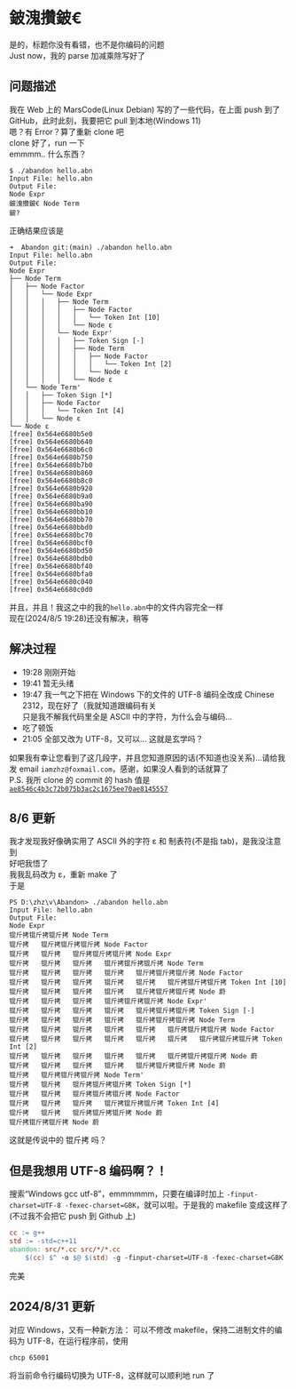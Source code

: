 # 鈹溾攢鈹€
是的，标题你没有看错，也不是你编码的问题  
Just now，我的 parse 加减乘除写好了  
## 问题描述
我在 Web 上的 MarsCode(Linux Debian) 写的了一些代码，在上面 push 到了 GitHub，此时此刻，我要把它 pull 到本地(Windows 11)  
嗯？有 Error？算了重新 clone 吧  
clone 好了，run 一下  
emmmm.. 什么东西？
```
$ ./abandon hello.abn
Input File: hello.abn 
Output File: 
Node Expr
鈹溾攢鈹€ Node Term
鈹?  
```
正确结果应该是
```
➜  Abandon git:(main) ./abandon hello.abn 
Input File: hello.abn 
Output File: 
Node Expr
├── Node Term
│   ├── Node Factor
│   │   └── Node Expr
│   │   │   ├── Node Term
│   │   │   │   ├── Node Factor
│   │   │   │   │   └── Token Int [10]
│   │   │   │   └── Node ε
│   │   │   └── Node Expr'
│   │   │   │   ├── Token Sign [-]
│   │   │   │   ├── Node Term
│   │   │   │   │   ├── Node Factor
│   │   │   │   │   │   └── Token Int [2]
│   │   │   │   │   └── Node ε
│   │   │   │   └── Node ε
│   └── Node Term'
│   │   ├── Token Sign [*]
│   │   ├── Node Factor
│   │   │   └── Token Int [4]
│   │   └── Node ε
└── Node ε
[free] 0x564e6680b5e0
[free] 0x564e6680b640
[free] 0x564e6680b6c0
[free] 0x564e6680b750
[free] 0x564e6680b7b0
[free] 0x564e6680b860
[free] 0x564e6680b8c0
[free] 0x564e6680b920
[free] 0x564e6680b9a0
[free] 0x564e6680ba90
[free] 0x564e6680bb10
[free] 0x564e6680bb70
[free] 0x564e6680bbd0
[free] 0x564e6680bc70
[free] 0x564e6680bcf0
[free] 0x564e6680bd50
[free] 0x564e6680bdb0
[free] 0x564e6680bf40
[free] 0x564e6680bfa0
[free] 0x564e6680c040
[free] 0x564e6680c0d0
```
并且，并且！我这之中的我的`hello.abn`中的文件内容完全一样  
现在(2024/8/5 19:28)还没有解决，稍等
## 解决过程
- 19:28 刚刚开始  
- 19:41 暂无头绪  
- 19:47 我一气之下把在 Windows 下的文件的 UTF-8 编码全改成 Chinese 2312，现在好了（我就知道跟编码有关  
  只是我不解我代码里全是 ASCII 中的字符，为什么会与编码...
- 吃了顿饭
- 21:05 全部又改为 UTF-8，又可以... 这就是玄学吗？  

如果我有幸让您看到了这几段字，并且您知道原因的话(不知道也没关系)...请给我发 email `iamzhz@foxmail.com`，感谢，如果没人看到的话就算了  
P.S. 我所 clone 的 commit 的 hash 值是 [`ae8546c4b3c72b075b3ac2c1675ee70ae8145557`](https://github.com/iamzhz/Abandon/tree/ae8546c4b3c72b075b3ac2c1675ee70ae8145557)  
## 8/6 更新
我才发现我好像确实用了 ASCII 外的字符 ε 和 制表符(不是指 tab)，是我没注意到  
好吧我悟了  
我我乱码改为 ε，重新 make 了  
于是
```
PS D:\zhz\v\Abandon> ./abandon hello.abn
Input File: hello.abn 
Output File:
Node Expr
锟斤拷锟斤拷锟斤拷 Node Term
锟斤拷   锟斤拷锟斤拷锟斤拷 Node Factor
锟斤拷   锟斤拷   锟斤拷锟斤拷锟斤拷 Node Expr
锟斤拷   锟斤拷   锟斤拷   锟斤拷锟斤拷锟斤拷 Node Term
锟斤拷   锟斤拷   锟斤拷   锟斤拷   锟斤拷锟斤拷锟斤拷 Node Factor
锟斤拷   锟斤拷   锟斤拷   锟斤拷   锟斤拷   锟斤拷锟斤拷锟斤拷 Token Int [10]
锟斤拷   锟斤拷   锟斤拷   锟斤拷   锟斤拷锟斤拷锟斤拷 Node 蔚
锟斤拷   锟斤拷   锟斤拷   锟斤拷锟斤拷锟斤拷 Node Expr'
锟斤拷   锟斤拷   锟斤拷   锟斤拷   锟斤拷锟斤拷锟斤拷 Token Sign [-]
锟斤拷   锟斤拷   锟斤拷   锟斤拷   锟斤拷锟斤拷锟斤拷 Node Term
锟斤拷   锟斤拷   锟斤拷   锟斤拷   锟斤拷   锟斤拷锟斤拷锟斤拷 Node Factor
锟斤拷   锟斤拷   锟斤拷   锟斤拷   锟斤拷   锟斤拷   锟斤拷锟斤拷锟斤拷 Token Int [2]
锟斤拷   锟斤拷   锟斤拷   锟斤拷   锟斤拷   锟斤拷锟斤拷锟斤拷 Node 蔚
锟斤拷   锟斤拷   锟斤拷   锟斤拷   锟斤拷锟斤拷锟斤拷 Node 蔚
锟斤拷   锟斤拷锟斤拷锟斤拷 Node Term'
锟斤拷   锟斤拷   锟斤拷锟斤拷锟斤拷 Token Sign [*]
锟斤拷   锟斤拷   锟斤拷锟斤拷锟斤拷 Node Factor
锟斤拷   锟斤拷   锟斤拷   锟斤拷锟斤拷锟斤拷 Token Int [4]
锟斤拷   锟斤拷   锟斤拷锟斤拷锟斤拷 Node 蔚
锟斤拷锟斤拷锟斤拷 Node 蔚
```
这就是传说中的 锟斤拷 吗？ 
## 但是我想用 UTF-8 编码啊？！
搜索“Windows gcc utf-8”，emmmmmm，只要在编译时加上 `-finput-charset=UTF-8 -fexec-charset=GBK`，就可以啦。于是我的 makefile 变成这样了 (不过我不会把它 push 到 Github 上)
``` makefile
cc := g++
std := -std=c++11
abandon: src/*.cc src/*/*.cc
	$(cc) $^ -o $@ $(std) -g -finput-charset=UTF-8 -fexec-charset=GBK
```
完美

## 2024/8/31 更新
对应 Windows，又有一种新方法：
可以不修改 makefile，保持二进制文件的编码为 UTF-8，在运行程序前，使用
```
chcp 65001
```
将当前命令行编码切换为 UTF-8，这样就可以顺利地 run 了